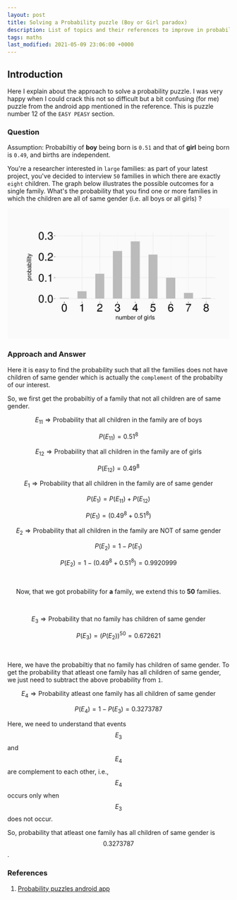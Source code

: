 ```yaml
---
layout: post
title: Solving a Probability puzzle (Boy or Girl paradox)
description: List of topics and their references to improve in probability
tags: maths
last_modified: 2021-05-09 23:06:00 +0000
---
```


## Introduction
Here I explain about the approach to solve a probability puzzle. I was very happy when I could crack this not so difficult but a bit confusing (for me) puzzle from the android app mentioned in the reference. This is puzzle number 12 of the `EASY PEASY` section.

### Question
Assumption: Probabiltiy of **boy** being born is `0.51` and that of **girl** being born is `0.49`, and births are independent.

You're a researcher interested in `large` families: as part of your latest project, you've decided to interview `50` families in which there are exactly `eight` children. The graph below illustrates the possible outcomes for a single family. What's the probability that you find one or more families in which the children are all of same gender (i.e. all boys or all girls) ?

![png](/public/images/probability-puzzle-12-graph.jpg)

### Approach and Answer

Here it is easy to find the probability such that all the families does not have children of same gender which is actually the `complement` of the probabilty of our interest.

So, we first get the probabiltiy of a family that not all children are of same gender.

$$E_{11} \Rightarrow \text{Probability that all children in the family are of boys}$$

$$P(E_{11}) = 0.51^8$$

$$E_{12} \Rightarrow \text{Probability that all children in the family are of girls}$$

$$P(E_{12}) = 0.49^8$$


$$E_1 \Rightarrow \text{Probability that all children in the family are of same gender}$$

$$P(E_1) = P(E_{11}) + P(E_{12})$$

$$P(E_1) = ( 0.49^8 + 0.51^8 )$$

$$E_2 \Rightarrow \text{Probability that all children in the family are NOT of same gender}$$

$$P(E_2) = 1 - P(E_1)$$

$$P(E_2) = 1 - ( 0.49^8 + 0.51^8 ) = 0.9920999$$

<br>

$$\text{Now, that we got probability for $\textbf{a}$ family, we extend this to $\textbf{50}$ families.}$$

<br>

$$E_3 \Rightarrow \text{Probability that no family has children of same gender}$$

$$P(E_3) = (P(E_2))^{50} = 0.672621$$

<br>

Here, we have the probabiltiy that no family has children of same gender. To get the probability that atleast one family has all children of same gender, we just need to subtract the above probability from `1`.

$$E_4 \Rightarrow \text{Probability atleast one family has all children of same gender}$$

$$P(E_4) = 1 - P(E_3) = 0.3273787$$

Here, we need to understand that events $$E_3$$ and $$E_4$$ are complement to each other, i.e., $$E_4$$ occurs only when $$E_3$$ does not occur.

So, probability that atleast one family has all children of same gender is $$0.3273787$$.


### References
1. [Probability puzzles android app](https://play.google.com/store/apps/details?id=atorch.statspuzzles&hl=en_IN&gl=US)
